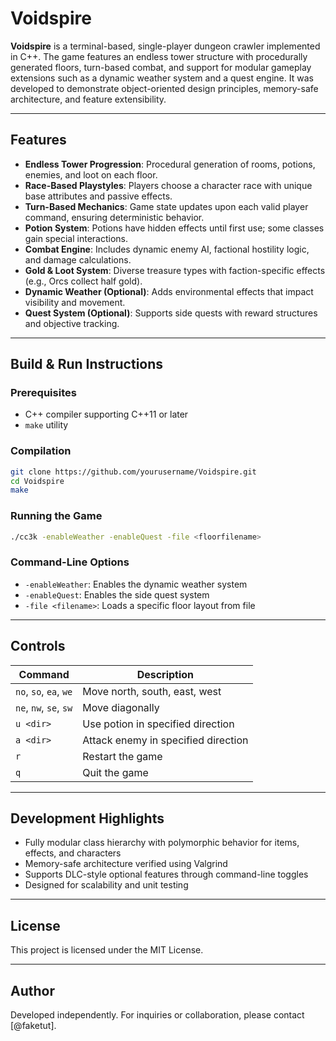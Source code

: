 
# Voidspire

**Voidspire** is a terminal-based, single-player dungeon crawler implemented in C++. The game features an endless tower structure with procedurally generated floors, turn-based combat, and support for modular gameplay extensions such as a dynamic weather system and a quest engine. It was developed to demonstrate object-oriented design principles, memory-safe architecture, and feature extensibility.

---

## Features

- **Endless Tower Progression**: Procedural generation of rooms, potions, enemies, and loot on each floor.
- **Race-Based Playstyles**: Players choose a character race with unique base attributes and passive effects.
- **Turn-Based Mechanics**: Game state updates upon each valid player command, ensuring deterministic behavior.
- **Potion System**: Potions have hidden effects until first use; some classes gain special interactions.
- **Combat Engine**: Includes dynamic enemy AI, factional hostility logic, and damage calculations.
- **Gold & Loot System**: Diverse treasure types with faction-specific effects (e.g., Orcs collect half gold).
- **Dynamic Weather (Optional)**: Adds environmental effects that impact visibility and movement.
- **Quest System (Optional)**: Supports side quests with reward structures and objective tracking.

---

## Build & Run Instructions

### Prerequisites
- C++ compiler supporting C++11 or later
- `make` utility

### Compilation
```bash
git clone https://github.com/yourusername/Voidspire.git
cd Voidspire
make
```

### Running the Game
```bash
./cc3k -enableWeather -enableQuest -file <floorfilename>
```

### Command-Line Options
- `-enableWeather`: Enables the dynamic weather system
- `-enableQuest`: Enables the side quest system
- `-file <filename>`: Loads a specific floor layout from file

---

## Controls

| Command          | Description                                |
|------------------|--------------------------------------------|
| `no`, `so`, `ea`, `we` | Move north, south, east, west          |
| `ne`, `nw`, `se`, `sw` | Move diagonally                        |
| `u <dir>`        | Use potion in specified direction          |
| `a <dir>`        | Attack enemy in specified direction        |
| `r`              | Restart the game                           |
| `q`              | Quit the game                              |

---

## Development Highlights

- Fully modular class hierarchy with polymorphic behavior for items, effects, and characters
- Memory-safe architecture verified using Valgrind
- Supports DLC-style optional features through command-line toggles
- Designed for scalability and unit testing

---

## License

This project is licensed under the MIT License.

---

## Author

Developed independently. For inquiries or collaboration, please contact [@faketut].
